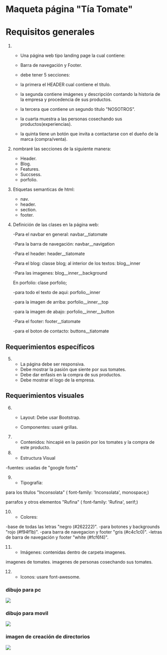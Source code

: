 
# Maqueta página "Tía Tomate"

# Requisitos generales

1. 	- Una página web tipo landing page la cual contiene:
   	- Barra de navegación y Footer.
   	- debe tener 5 secciones:

	- la primera el HEADER cual contiene el título.
	- la segunda contiene imágenes y descripción contando la historia de la empresa y procedencia 	de sus productos.
	- la tercera que contiene un segundo titulo "NOSOTROS".
	- la cuarta muestra a las personas cosechando sus productos(experiencias).
	- la quinta tiene un botón que invita a contactarse con el dueño de la marca (compra/venta).

2. nombraré las secciones de la siguiente manera:

	- Header.
	- Blog.
	- Features.
	- Succsess.
	- porfolio.

3. Etiquetas semanticas de html:

	- nav.
	- header.
	- section.
	- footer.

4. Definición de las clases en la página web:

	-Para el navbar en general:  navbar__tiatomate

	-Para la barra de navegación:  navbar__navigation

	-Para el header:  header__tiatomate
	
	-Para el blog: classe blog;
	  	al interior de los textos:  blog__inner 

	-Para las imagenes:  blog__inner__background

	En porfolio: clase porfolio;

	-para todo el texto de aqui:  porfolio__inner

	-para la imagen de arriba:  porfolio__inner__top

	-para la imagen de abajo:  porfolio__inner__button

	-Para el footer: footer__tiatomate

	-para el boton de contacto:  buttons__tiatomate

## Requerimientos específicos

5.	- La página debe ser responsiva.
	- Debe mostrar la pasión que siente por sus tomates.
	- Debe dar enfasis en la compra de sus productos. 
	- Debe mostrar el logo de la empresa.

## Requerimientos visuales

6.	- Layout: Debe usar Bootstrap.

	- Componentes: usaré grillas.

7.	- Contenidos: hincapié en la pasión por los tomates y la compra de este producto.

8.	- Estructura Visual

-fuentes: usadas de "google fonts"

9.	- Tipografía:

para los titulos "Inconsolata" ( font-family: 'Inconsolata', monospace;)

parrafos y otros elementos "Rufina" ( font-family: 'Rufina', serif;)

10.	- Colores: 

-base de todas las letras "negro (#262222)".
-para botones y backgrounds "rojo (#f94f1b)".
-para  barra de navegacion y footer "gris (#c4c1c0)".
-letras de barra de navegación y footer "white (#fcf6f4)".

11.	- Imágenes: contenidas dentro de carpeta imagenes.

imagenes de tomates.
imagenes de personas cosechando sus tomates.

12.	- Iconos: usare font-awesome.


### dibujo para pc
![](assets/imagenes/maqueta.jpg)
### dibujo para movil
![](assets/imagenes/dispositivo-movil.jpg)
### imagen de creación de directorios
![](assets/imagenes/directorios.jpg)





